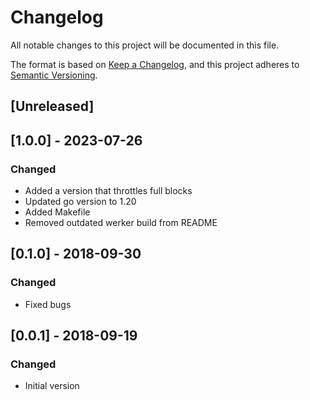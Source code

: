 # Changelog
All notable changes to this project will be documented in this file.

The format is based on [Keep a Changelog](https://keepachangelog.com/en/1.0.0/),
and this project adheres to [Semantic Versioning](https://semver.org/spec/v2.0.0.html).

## [Unreleased]

## [1.0.0] - 2023-07-26
### Changed
- Added a version that throttles full blocks
- Updated go version to 1.20
- Added Makefile
- Removed outdated werker build from README

## [0.1.0] - 2018-09-30
### Changed
- Fixed bugs

## [0.0.1] - 2018-09-19
### Changed
- Initial version
